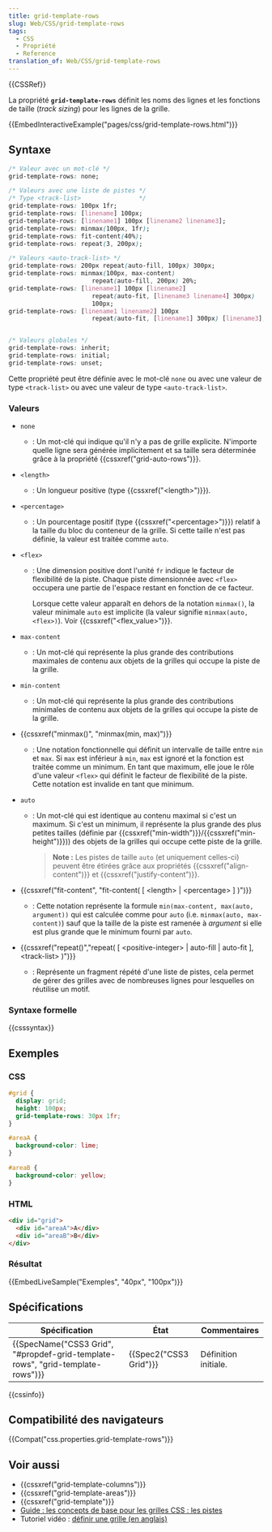 ```yaml
---
title: grid-template-rows
slug: Web/CSS/grid-template-rows
tags:
  - CSS
  - Propriété
  - Reference
translation_of: Web/CSS/grid-template-rows
---
```

{{CSSRef}}

La propriété **`grid-template-rows`** définit les noms des lignes et les fonctions de taille (_track sizing_) pour les lignes de la grille.

{{EmbedInteractiveExample("pages/css/grid-template-rows.html")}}

## Syntaxe

```css
/* Valeur avec un mot-clé */
grid-template-rows: none;

/* Valeurs avec une liste de pistes */
/* Type <track-list>                */
grid-template-rows: 100px 1fr;
grid-template-rows: [linename] 100px;
grid-template-rows: [linename1] 100px [linename2 linename3];
grid-template-rows: minmax(100px, 1fr);
grid-template-rows: fit-content(40%);
grid-template-rows: repeat(3, 200px);

/* Valeurs <auto-track-list> */
grid-template-rows: 200px repeat(auto-fill, 100px) 300px;
grid-template-rows: minmax(100px, max-content)
                       repeat(auto-fill, 200px) 20%;
grid-template-rows: [linename1] 100px [linename2]
                       repeat(auto-fit, [linename3 linename4] 300px)
                       100px;
grid-template-rows: [linename1 linename2] 100px
                       repeat(auto-fit, [linename1] 300px) [linename3];


/* Valeurs globales */
grid-template-rows: inherit;
grid-template-rows: initial;
grid-template-rows: unset;
```

Cette propriété peut être définie avec le mot-clé `none` ou avec une valeur de type `<track-list>` ou avec une valeur de type `<auto-track-list>`.

### Valeurs

- `none`
  - : Un mot-clé qui indique qu'il n'y a pas de grille explicite. N'importe quelle ligne sera générée implicitement et sa taille sera déterminée grâce à la propriété {{cssxref("grid-auto-rows")}}.
- `<length>`
  - : Un longueur positive (type {{cssxref("&lt;length&gt;")}}).
- `<percentage>`
  - : Un pourcentage positif (type {{cssxref("&lt;percentage&gt;")}}) relatif à la taille du bloc du conteneur de la grille. Si cette taille n'est pas définie, la valeur est traitée comme `auto`.
- `<flex>`

  - : Une dimension positive dont l'unité `fr` indique le facteur de flexibilité de la piste. Chaque piste dimensionnée avec `<flex>` occupera une partie de l'espace restant en fonction de ce facteur.

    Lorsque cette valeur apparaît en dehors de la notation `minmax()`, la valeur minimale `auto` est implicite (la valeur signifie `minmax(auto, <flex>)`). Voir {{cssxref("&lt;flex_value&gt;")}}.

- `max-content`
  - : Un mot-clé qui représente la plus grande des contributions maximales de contenu aux objets de la grilles qui occupe la piste de la grille.
- `min-content`
  - : Un mot-clé qui représente la plus grande des contributions minimales de contenu aux objets de la grilles qui occupe la piste de la grille.
- {{cssxref("minmax()", "minmax(min, max)")}}
  - : Une notation fonctionnelle qui définit un intervalle de taille entre `min` et `max`. Si `max` est inférieur à `min`, `max` est ignoré et la fonction est traitée comme un minimum. En tant que maximum, elle joue le rôle d'une valeur `<flex>` qui définit le facteur de flexibilité de la piste. Cette notation est invalide en tant que minimum.
- `auto`

  - : Un mot-clé qui est identique au contenu maximal si c'est un maximum. Si c'est un minimum, il représente la plus grande des plus petites tailles (définie par {{cssxref("min-width")}}/{{cssxref("min-height")}})) des objets de la grilles qui occupe cette piste de la grille.

    > **Note :** Les pistes de taille `auto` (et uniquement celles-ci) peuvent être étirées grâce aux propriétés {{cssxref("align-content")}} et {{cssxref("justify-content")}}.

- {{cssxref("fit-content", "fit-content( [ &lt;length&gt; | &lt;percentage&gt; ] )")}}
  - : Cette notation représente la formule `min(max-content, max(auto, argument))` qui est calculée comme pour `auto` (i.e. `minmax(auto, max-content)`) sauf que la taille de la piste est ramenée à _argument_ si elle est plus grande que le minimum fourni par `auto`.
- {{cssxref("repeat()","repeat( [ &lt;positive-integer&gt; | auto-fill | auto-fit ], &lt;track-list&gt; )")}}
  - : Représente un fragment répété d'une liste de pistes, cela permet de gérer des grilles avec de nombreuses lignes pour lesquelles on réutilise un motif.

### Syntaxe formelle

{{csssyntax}}

## Exemples

### CSS

```css
#grid {
  display: grid;
  height: 100px;
  grid-template-rows: 30px 1fr;
}

#areaA {
  background-color: lime;
}

#areaB {
  background-color: yellow;
}
```

### HTML

```html
<div id="grid">
  <div id="areaA">A</div>
  <div id="areaB">B</div>
</div>
```

### Résultat

{{EmbedLiveSample("Exemples", "40px", "100px")}}

## Spécifications

| Spécification                                                                                            | État                         | Commentaires         |
| -------------------------------------------------------------------------------------------------------- | ---------------------------- | -------------------- |
| {{SpecName("CSS3 Grid", "#propdef-grid-template-rows", "grid-template-rows")}} | {{Spec2("CSS3 Grid")}} | Définition initiale. |

{{cssinfo}}

## Compatibilité des navigateurs

{{Compat("css.properties.grid-template-rows")}}

## Voir aussi

- {{cssxref("grid-template-columns")}}
- {{cssxref("grid-template-areas")}}
- {{cssxref("grid-template")}}
- [Guide : les concepts de base pour les grilles CSS : les pistes](/fr/docs/Web/CSS/CSS_Grid_Layout/Basic_Concepts_of_Grid_Layout#les_pistes)
- Tutoriel vidéo : [définir une grille (en anglais)](https://gridbyexample.com/video/series-define-a-grid/)

